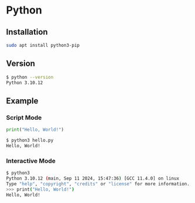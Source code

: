 # Python

## Installation

```bash
sudo apt install python3-pip
```

## Version

```bash
$ python --version
Python 3.10.12
```

## Example

### Script Mode

```py
print("Hello, World!")
```

```bash
$ python3 hello.py
Hello, World!
```

### Interactive Mode

```bash
$ python3
Python 3.10.12 (main, Sep 11 2024, 15:47:36) [GCC 11.4.0] on linux
Type "help", "copyright", "credits" or "license" for more information.
>>> print("Hello, World!")
Hello, World!
```

